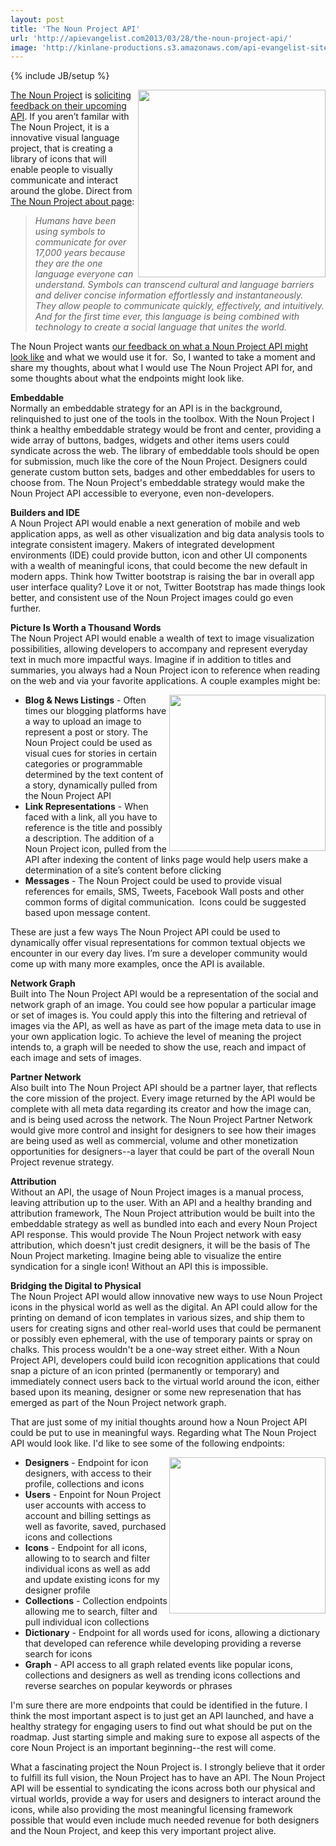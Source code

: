 ```yaml
---
layout: post
title: 'The Noun Project API'
url: 'http://apievangelist.com2013/03/28/the-noun-project-api/'
image: 'http://kinlane-productions.s3.amazonaws.com/api-evangelist-site/blog/the-noun-project.png'
---
```

{% include JB/setup %}
<p>
     <a title="The Noun Project" href="http://thenounproject.com/"><img src="https://s3.amazonaws.com/kinlane-productions/api-evangelist/noun-project/the-noun-project.png"  width="300" align="right" /></a>
</p>
<p>
     <a title="The Noun Project" href="http://thenounproject.com/">The Noun Project</a> is <a href="http://thenounproject.com/developers/">soliciting feedback on their upcoming API</a>. If you aren’t familar with The Noun Project, it is a innovative visual language project, that is creating a library of icons that will enable people to visually communicate and interact around the globe. Direct from <a href="http://thenounproject.com/about/">The Noun Project about page</a>:
</p>
<blockquote>
     <em>Humans have been using symbols to communicate for over 17,000 years because they are the one language everyone can understand. Symbols can transcend cultural and language barriers and deliver concise information effortlessly and instantaneously. They allow people to communicate quickly, effectively, and intuitively. And for the first time ever, this language is being combined with technology to create a social language that unites the world.</em>
</blockquote>
<p>
     The Noun Project wants <a href="http://thenounproject.com/developers/">our feedback on what a Noun Project API might look like</a> and what we would use it for.  So, I wanted to take a moment and share my thoughts, about what I would use The Noun Project API for, and some thoughts about what the endpoints might look like.
</p>
<p>
     <strong>Embeddable</strong><br />
     Normally an embeddable strategy for an API is in the background, relinquished to just one of the tools in the toolbox. With the Noun Project I think a healthy embeddable strategy would be front and center, providing a wide array of buttons, badges, widgets and other items users could syndicate across the web. The library of embeddable tools should be open for submission, much like the core of the Noun Project. Designers could generate custom button sets, badges and other embeddables for users to choose from. The Noun Project's embeddable strategy would make the Noun Project API accessible to everyone, even non-developers.
</p>
<p>
     <strong>Builders and IDE</strong><br />
     A Noun Project API would enable a next generation of mobile and web application apps, as well as other visualization and big data analysis tools to integrate consistent imagery. Makers of integrated development environments (IDE) could provide button, icon and other UI components with a wealth of meaningful icons, that could become the new default in modern apps. Think how Twitter bootstrap is raising the bar in overall app user interface quality? Love it or not, Twitter Bootstrap has made things look better, and consistent use of the Noun Project images could go even further.
</p>
<p>
     <strong>Picture Is Worth a Thousand Words</strong><br />
     The Noun Project API would enable a wealth of text to image visualization possibilities, allowing developers to accompany and represent everyday text in much more impactful ways. Imagine if in addition to titles and summaries, you always had a Noun Project icon to reference when reading on the web and via your favorite applications. A couple examples might be:
</p>
<p>
     <a title="The Noun Project" href="http://thenounproject.com/"><img src="https://s3.amazonaws.com/kinlane-productions/api-evangelist/noun-project/the-noun-project-idea.png"  width="250" align="right" /></a>
</p>
<ul>
     <li>
          <strong>Blog &amp; News Listings</strong> - Often times our blogging platforms have a way to upload an image to represent a post or story. The Noun Project could be used as visual cues for stories in certain categories or programmable determined by the text content of a story, dynamically pulled from the Noun Project API
     </li>
     <li>
          <strong>Link Representations</strong> - When faced with a link, all you have to reference is the title and possibly a description. The addition of a Noun Project icon, pulled from the API after indexing the content of links page would help users make a determination of a site’s content before clicking
     </li>
     <li>
          <strong>Messages</strong> - The Noun Project could be used to provide visual references for emails, SMS, Tweets, Facebook Wall posts and other common forms of digital communication.  Icons could be suggested based upon message content.
     </li>
</ul>
<p>
     These are just a few ways The Noun Project API could be used to dynamically offer visual representations for common textual objects we encounter in our every day lives. I’m sure a developer community would come up with many more examples, once the API is available.
</p>
<p>
     <strong>Network Graph</strong><br />
     Built into The Noun Project API would be a representation of the social and network graph of an image. You could see how popular a particular image or set of images is. You could apply this into the filtering and retrieval of images via the API, as well as have as part of the image meta data to use in your own application logic. To achieve the level of meaning the project intends to, a graph will be needed to show the use, reach and impact of each image and sets of images.
</p>
<p>
     <strong>Partner Network</strong><br />
     Also built into The Noun Project API should be a partner layer, that reflects the core mission of the project. Every image returned by the API would be complete with all meta data regarding its creator and how the image can, and is being used across the network. The Noun Project Partner Network would give more control and insight for designers to see how their images are being used as well as commercial, volume and other monetization opportunities for designers--a layer that could be part of the overall Noun Project revenue strategy.
</p>
<p>
     <strong>Attribution</strong><br />
     Without an API, the usage of Noun Project images is a manual process, leaving attribution up to the user. With an API and a healthy branding and attribution framework, The Noun Project attribution would be built into the embeddable strategy as well as bundled into each and every Noun Project API response. This would provide The Noun Project network with easy attribution, which doesn't just credit designers, it will be the basis of The Noun Project marketing. Imagine being able to visualize the entire syndication for a single icon! Without an API this is impossible.
</p>
<p>
     <strong>Bridging the Digital to Physical</strong><br />
     The Noun Project API would allow innovative new ways to use Noun Project icons in the physical world as well as the digital. An API could allow for the printing on demand of icon templates in various sizes, and ship them to users for creating signs and other real-world uses that could be permanent or possibly even ephemeral, with the use of temporary paints or spray on chalks. This process wouldn't be a one-way street either. With a Noun Project API, developers could build icon recognition applications that could snap a picture of an icon printed (permanently or temporary) and immediately connect users back to the virtual world around the icon, either based upon its meaning, designer or some new represenation that has emerged as part of the Noun Project network graph.
</p>
<p>
     That are just some of my initial thoughts around how a Noun Project API could be put to use in meaningful ways. Regarding what The Noun Project API would look like. I'd like to see some of the following endpoints:
</p>
<p>
     <a title="The Noun Project" href="http://thenounproject.com/"><img src="https://s3.amazonaws.com/kinlane-productions/api-evangelist/noun-project/the-noun-project-clicking-heels.jpg"  width="250" align="right" /></a>
</p>
<ul>
     <li>
          <strong>Designers</strong> - Endpoint for icon designers, with access to their profile, collections and icons 
     </li>
     <li>
          <strong>Users</strong> - Enpoint for Noun Project user accounts with access to account and billing settings as well as favorite, saved, purchased icons and collections
     </li>
     <li>
          <strong>Icons</strong> - Endpoint for all icons, allowing to to search and filter individual icons as well as add and update existing icons for my designer profile
     </li>
     <li>
          <strong>Collections</strong> - Collection endpoints allowing me to search, filter and pull individual icon collections
     </li>
     <li>
          <strong>Dictionary</strong> - Endpoint for all words used for icons, allowing a dictionary that developed can reference while developing providing a reverse search for icons
     </li>
     <li>
          <strong>Graph</strong> - API access to all graph related events like popular icons, collections and designers as well as trending icons collections and reverse searches on popular keywords or phrases
     </li>
</ul>
<p>
     I'm sure there are more endpoints that could be identified in the future. I think the most important aspect is to just get an API launched, and have a healthy strategy for engaging users to find out what should be put on the roadmap. Just starting simple and making sure to expose all aspects of the core Noun Project is an important beginning--the rest will come.
</p>
<p>
     What a fascinating project the Noun Project is. I strongly believe that it order to fulfill its full vision, the Noun Project has to have an API. The Noun Project API will be essential to syndicating the icons across both our physical and virtual worlds, provide a way for users and designers to interact around the icons, while also providing the most meaningful licensing framework possible that would even include much needed revenue for both designers and the Noun Project, and keep this very important project alive.
</p>
